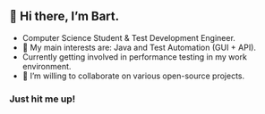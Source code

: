 ## 👋 Hi there, I’m Bart.
- Computer Science Student & Test Development Engineer.
- 👀 My main interests are: Java and Test Automation (GUI + API).
- Currently getting involved in performance testing in my work environment.
- 💞️ I’m willing to collaborate on various open-source projects.
### Just hit me up!

